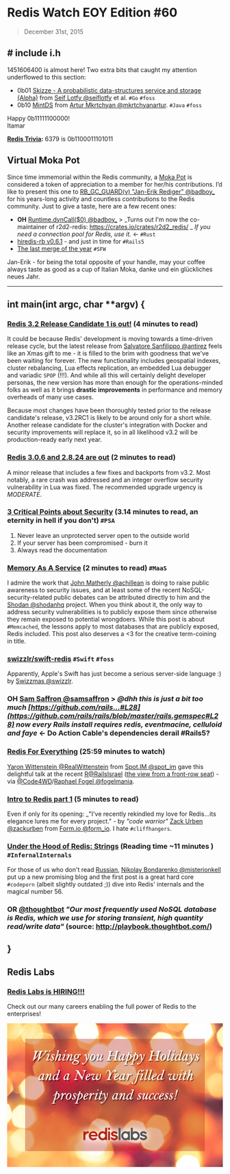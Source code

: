 # Redis Watch EOY Edition #60
> December 31st, 2015

## # include i.h

1451606400 is almost here! Two extra bits that caught my attention underflowed to this section:

* 0b01 [Skizze - A probabilistic data-structures service and storage (Alpha)](http://geekyogre.com/skizze-a-probabilistic-data-structures-service-and-storage) from [Seif Lotfy @seiflotfy](https://twitter.com/seiflotfy) et al. `#Go` `#foss`
* 0b10 [MintDS](https://github.com/mintDS/mintds) from [Artur Mkrtchyan @mkrtchyanartur](https://twitter.com/mkrtchyanartur). `#Java` `#foss`

Happy 0b11111100000!   
Itamar

**[Redis Trivia](https://github.com/RedisLabs/redis-watch/blob/master/trivia-archive.md):** 6379 is 0b1100011101011

## Virtual Moka Pot
Since time immemorial within the Redis community, a [Moka Pot](http://oldblog.antirez.com/post/redis-moka-awards-2011.html) is considered a token of appreciation to a member for her/his contributions. I’d like to present this one to [RB_GC_GUARD(v) "Jan-Erik Rediger" @badboy_](https://twitter.com/badboy_) for his years-long activity and countless contributions to the Redis community. Just to give a taste, here are a few recent ones:

*  **OH** [Runtime.dynCall($0) @badboy_](https://twitter.com/badboy_/status/677815982656782336) > 
_Turns out I'm now the co-maintainer of r2d2-redis: https://crates.io/crates/r2d2_redis/ _
_If you need a connection pool for Redis, use it._ <- `#Rust`
* [hiredis-rb v0.6.1](https://github.com/redis/hiredis-rb/releases/tag/v0.6.1) - and just in time for `#Rails5`
* [The last merge of the year](https://github.com/antirez/redis-doc/pull/650) `#SFW`

Jan-Erik - for being the total opposite of your handle, may your coffee always taste as good as a cup of Italian Moka, danke und ein gl&uuml;ckliches neues Jahr.

- - -

## int main(int argc, char **argv) {

### [Redis 3.2 Release Candidate 1 is out!](https://www.reddit.com/r/redis/comments/3xyhyn/redis_32_release_candidate_1_is_out/) (4 minutes to read)
It could be because Redis' development is moving towards a time-driven release cycle, but the latest release from [Salvatore Sanfilippo @antirez](https://twitter.com/antirez) feels like an Xmas gift to me - it is filled to the brim with goodness that we've been waiting for forever. The new functionality includes geospatial indexes, cluster rebalancing, Lua effects replication, an embedded Lua debugger and variadic `SPOP` (!!!). And while all this will certainly delight developer personas, the new version has more than enough for the operations-minded folks as well as it brings **drastic improvements** in performance and memory overheads of many use cases. 

Because most changes have been thoroughly tested prior to the release candidate's release, v3.2RC1 is likely to be around only for a short while. Another release candidate for the cluster's integration with Docker and security improvements will replace it, so in all likelihood v3.2 will be production-ready early next year.

### [Redis 3.0.6 and 2.8.24 are out](https://www.reddit.com/r/redis/comments/3xcw1g/redis_306_and_2824_are_out/) (2 minutes to read)
A minor release that includes a few fixes and backports from v3.2. Most notably, a rare crash was addressed and an integer overflow security vulnerability in Lua was fixed. The recommended upgrade urgency is _MODERATE_.

### [3 Critical Points about Security](https://redislabs.com/blog/3-critical-points-about-security) (3.14 minutes to read, an eternity in hell if you don't) `#PSA`
1. Never leave an unprotected server open to the outside world
2. If your server has been compromised - burn it
3. Always read the documentation

### [Memory As A Service](https://blog.shodan.io/memory-as-a-service/) (2 minutes to read) `#MaaS`
I admire the work that [John Matherly @achillean](https://twitter.com/achillean) is doing to raise public awareness to security issues, and at least some of the recent NoSQL-security-related public debates can be attributed directly to him and the [Shodan @shodanhq](https://twitter.com/shodanhq) project. When you think about it, the only way to address security vulnerabilities is to publicly expose them since otherwise they remain exposed to potential wrongdoers. While this post is about `#Memcached`, the lessons apply to most databases that are publicly exposed, Redis included. This post also deserves a <3 for the creative term-coining in title.

### [swizzlr/swift-redis](https://github.com/swizzlr/swift-redis) `#Swift` `#foss`
Apparently, Apple's Swift has just become a serious server-side language :) by [Swizzmas @swizzlr](https://twitter.com/swizzlr).

### **OH** [Sam Saffron @samsaffron](https://twitter.com/samsaffron/status/678701348297158657) > _@dhh this is just a bit too much [https://github.com/rails...#L28](https://github.com/rails/rails/blob/master/rails.gemspec#L28) now every Rails install requires redis, eventmacine, celluloid and faye_ <- Do Action Cable's dependencies derail #Rails5?

### [Redis For Everything](http://youtu.be/SIUOCKviitw) (25:59 minutes to watch)
[Yaron Wittenstein @RealWittenstein](https://twitter.com/RealWittenstein) from [Spot.IM @spot_im](https://twitter.com/spot_im) gave this delightful talk at the recent [R@RailsIsrael](https://twitter.com/RailsIsrael) ([the view from a front-row seat](https://twitter.com/itamarhaber/status/669120394633326593)) - via [@Code4WD](https://twitter.com/Code4WD)/[Raphael Fogel @fogelmania](https://twitter.com/fogelmania).

### [Intro to Redis part 1](http://zackurben.com/blog/intro-to-redis-part-1/) (5 minutes to read)
Even if only for its opening: _"I've recently rekindled my love for Redis...its elegance lures me for every project." - by _"code warrior"_ [Zack Urben @zackurben](https://twitter.com/zackurben) from [Form.io @form_io](https://twitter.com/form_io). I hate `#cliffhangers`.

### [Under the Hood of Redis: Strings](http://redisplanet.com/redis/under-the-hood-of-redis-strings/) (Reading time ~11 minutes ) `#InfernalInternals`
For those of us who don't read [Russian](http://habrahabr.ru/post/271487/), [Nikolay Bondarenko @misterionkell](https://twitter.com/misterionkell) put up a new promising blog and the first post is a great hard core `#codeporn` (albeit slightly outdated ;)) dive into Redis' internals and the magical number 56.

### **OR** [@thoughtbot](https://twitter.com/thoughtbot) _"Our most frequently used NoSQL database is Redis, which we use for storing transient, high quantity read/write data"_ (source: http://playbook.thoughtbot.com/)

## }

## Redis Labs

### [Redis Labs is HIRING!!!](https://redislabs.com/company/redis-labs-careers)
Check out our many careers enabling the full power of Redis to the enterprises!

![Happy holidays and new year](RW-60/2015-redis-labs-seasonal-greetings.png)
